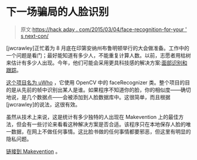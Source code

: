 # 下一场骗局的人脸识别

> 原文:[https://hack aday . com/2015/03/04/face-recognition-for-your ' s next-con/](https://hackaday.com/2015/03/04/face-recognition-for-your-next-con/)

[jwcrawley]正忙着为 8 月底在印第安纳州布鲁明顿举行的大会做准备。工作中的一个问题是看门；最好能知道有多少人，不能重复计算人数。以前，志愿者用枯树来估计有多少人出现。今年，他们可能会采用更具科技感的解决方案:[面部识别和跟踪](https://crankylinuxuser.wordpress.com/2015/03/01/uwho-face-recognition-and-tracking-program/)。

[这个项目名为 uWho](https://github.com/jwcrawley/uWho) ，它使用 OpenCV 中的 faceRecognizer 类。整个项目的目的是从先前的帧中识别出某人是谁。如果程序不知道你的脸，你的相似度——确切地说，是几个数据点——会被添加到人脸数据库中。这很简单，而且根据[jwcrawley]的说法，这很有效。

虽然从技术上来说，这是统计有多少独特的人出现在 Makevention 上的最佳方法，但会有一些讨论来看看这种解决方案是否合适。该程序只在本地保存人脸的唯一数据，在网上不做任何事情。这比脸书做的任何事情都要邪恶，但这里有明显的隐私问题。

[链接到 Makevention](http://makevention.org/) 。